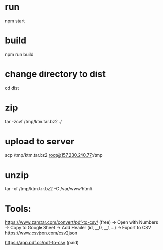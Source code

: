 # run
npm start

# build
npm run build

# change directory to dist
cd dist

# zip
tar -zcvf /tmp/ktm.tar.bz2 ./

# upload to server
scp /tmp/ktm.tar.bz2  root@157.230.240.77:/tmp

# unzip
tar -xf /tmp/ktm.tar.bz2 -C /var/www/html/


# Tools:

https://www.zamzar.com/convert/pdf-to-csv/ (free)
-> Open with Numbers
-> Copy to Google Sheet
-> Add Header (id, __0, __1,...)
-> Export to CSV
https://www.csvjson.com/csv2json


https://app.pdf.co/pdf-to-csv (paid)
